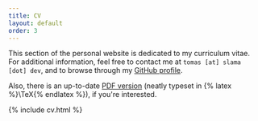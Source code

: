 ```yaml
---
title: CV
layout: default
order: 3
---
```


This section of the personal website is dedicated to my curriculum vitae. For additional information, feel free to contact me at `tomas [at] slama [dot] dev`, and to browse through my [GitHub profile](https://github.com/xiaoxiae/).

Also, there is an up-to-date [PDF version](/cv.pdf) (neatly typeset in {% latex %}\TeX{% endlatex %}), if you're interested.

{% include cv.html %}
